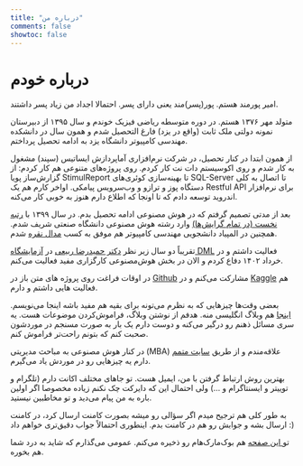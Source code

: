 ```yaml
---
title: "درباره من"
comments: false
showtoc: false
---
```


# درباره خودم

امیر پورمند هستم. پور(پسر)مند یعنی دارای پسر. احتمالا اجداد من زیاد پسر داشتند. 

متولد مهر ۱۳۷۶ هستم. در دوره متوسطه ریاضی فیزیک خوندم و سال ۱۳۹۵ از دبیرستان نمونه دولتی ملک ثابت (واقع در یزد) فارغ التحصیل شدم و همون سال در دانشکده مهندسی کامپیوتر دانشگاه یزد به ادامه تحصیل پرداختم. 

از همون ابتدا در کنار تحصیل، در شرکت نرم‌افزاری آماپردازش ایساتیس (سپند) مشغول به کار شدم و روی  اکوسیستم دات نت کار کردم. روی پروژه‌های متنوعی هم کار کردم: از گزارش‌ساز پویا StimulReport تا بهینه‌سازی کوئری‌های SQL-Server تا اتصال به کلی دستگاه پوز و ترازو و وب‌سرویس پیامکی. اواخر کارم هم یک Restful API برای نرم‌افزار اندروید توسعه دادم که تا اونجا که اطلاع دارم هنوز به خوبی کار می‌کنه.   
  
بعد از مدتی تصمیم گرفتم که در هوش مصنوعی ادامه تحصیل بدم. در سال ۱۳۹۹ با [رتبه نخست (در تمام گرایش‌ها)](https://aprd.ir/computer-engineering-masters-exam/) وارد رشته هوش مصنوعی دانشگاه صنعتی شریف شدم. همچنین در المپیاد دانشجویی مهندسی کامپیوتر هم موفق به کسب [مدال نقره](https://aprd.ir/olympiad-computer-engineering/) شدم.  
  
تقریباً دو سال زیر نظر [دکتر حمیدرضا ربیعی](http://sharif.edu/~rabiee/) در [آزمایشگاه DML](http://dml.ir/) فعالیت داشتم و در خرداد ۱۴۰۲ دفاع کردم و الان در بخش هوش‌مصنوعی کارگزاری مفید فعالیت می‌کنم. 
  
در اوقات فراغت روی پروژه های متن باز در [Github](https://github.com/pourmand1376) مشارکت می‌کنم و در [Kaggle](https://kaggle.com/amirpourmand) هم فعالیت هایی داشتم و دارم. 

بعضی وقت‌ها چیزهایی که به نظرم می‌تونه برای بقیه هم مفید باشه اینجا می‌نویسم. [اینجا](https://amirpourmand.ir) هم وبلاگ انگلیسی منه. هدفم از نوشتن وبلاگ، فراموش‌کردن موضوعات هست. یه سری مسائل ذهنم رو درگیر می‌کنه و دوست دارم یک بار به صورت مسنجم در موردشون صحبت کنم که بتونم راحت‌تر فراموش کنم. 

در کنار هوش مصنوعی به مباحث مدیریتی (MBA) علاقه‌مندم و از طریق [سایت متمم](https://motamem.org/profile/127223/) دارم یه چیزهایی رو در موردش یاد می‌گیرم. 

بهترین روش ارتباط گرفتن با من، ایمیل هست. تو جاهای مختلف اکانت دارم (تلگرام و توییتر و ایسنتاگرام و ...) ولی احتمال این که دایرکت چک نکنم زیاده مخصوصا اگر اولین باره به من پیام می‌دید و تو مخاطبین نیستید. 

به طور کلی هم ترجیح میدم اگر سؤالی رو میشه بصورت کامنت ارسال کرد، در کامنت ارسال بشه و جوابش رو هم در کامنت بدم. اینطوری احتمالاً جواب دقیق‌تری خواهم داد :) 

تو[ این صفحه](https://aprd.ir/bookmarks/) هم بوک‌مارک‌هام رو ذخیره می‌کنم. عمومی می‌گذارم که شاید به درد شما هم بخوره. 